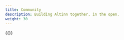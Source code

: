 ```yaml
---
title: Community
description: Building Altinn together, in the open.
weight: 30
---
```



{{<children />}}
